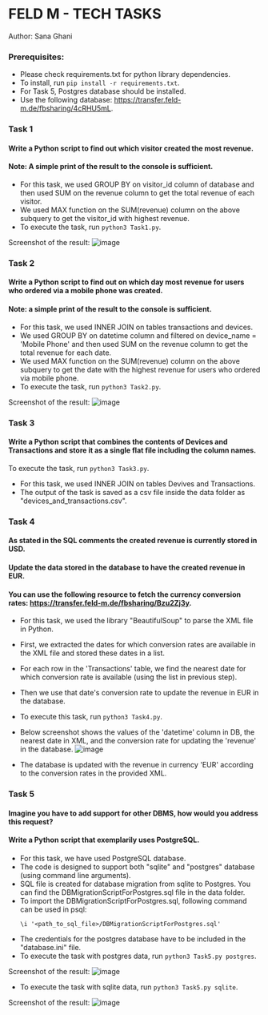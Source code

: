 # FELD M - TECH TASKS

Author: Sana Ghani

### Prerequisites:
* Please check requirements.txt for python library dependencies. 
* To install, run `pip install -r requirements.txt`.
* For Task 5, Postgres database should be installed. 
* Use the following database: https://transfer.feld-m.de/fbsharing/4cRHU5mL.

### Task 1
#### Write a Python script to find out which visitor created the most revenue. 
#### Note: A simple print of the result to the console is sufficient.

* For this task, we used GROUP BY on visitor_id column of database and then used SUM on the revenue column to get the total revenue of each visitor. 
* We used MAX function on the SUM(revenue) column on the above subquery to get the visitor_id with highest revenue.
* To execute the task, run `python3 Task1.py`. 

Screenshot of the result:
![image](https://user-images.githubusercontent.com/91886253/176982544-e817c6de-1140-4acd-8dc0-7599a8f181ae.png)

### Task 2
#### Write a Python script to find out on which day most revenue for users who ordered via a mobile phone was created.
#### Note: a simple print of the result to the console is sufficient.

* For this task, we used INNER JOIN on tables transactions and devices. 
* We used GROUP BY on datetime column and filtered on device_name = 'Mobile Phone' and then used SUM on the revenue column to get the total revenue for each date.
* We used MAX function on the SUM(revenue) column on the above subquery to get the date with the highest revenue for users who ordered via mobile phone.
* To execute the task, run `python3 Task2.py`. 

Screenshot of the result:
![image](https://user-images.githubusercontent.com/91886253/176982416-a50ca5a0-710d-4e09-8565-b294c6894f77.png)

### Task 3

#### Write a Python script that combines the contents of Devices and Transactions and store it as a single flat file including the column names.

To execute the task, run `python3 Task3.py`.

* For this task, we used INNER JOIN on tables Devives and Transactions.
* The output of the task is saved as a csv file inside the data folder as "devices_and_transactions.csv".

### Task 4
#### As stated in the SQL comments the created revenue is currently stored in USD.
#### Update the data stored in the database to have the created revenue in EUR.
#### You can use the following resource to fetch the currency conversion rates: https://transfer.feld-m.de/fbsharing/Bzu2Zj3y.

* For this task, we used the library "BeautifulSoup" to parse the XML file in Python.

* First, we extracted the dates for which conversion rates are available in the XML file and stored these dates in a list.
* For each row in the 'Transactions' table, we find the nearest date for which conversion rate is available (using the list in previous step).
* Then we use that date's conversion rate to update the revenue in EUR in the database.

* To execute this task, run `python3 Task4.py`. 
* Below screenshot shows the values of the 'datetime' column in DB, the nearest date in XML, and the conversion rate for updating the 'revenue' in the database.
![image](https://user-images.githubusercontent.com/91886253/176983847-a14583c4-1bac-4514-adef-e46e3c3431b5.png)
* The database is updated with the revenue in currency 'EUR' according to the conversion rates in the provided XML.

### Task 5

#### Imagine you have to add support for other DBMS, how would you address this request?
#### Write a Python script that exemplarily uses PostgreSQL.
#### 

* For this task, we have used PostgreSQL database.
* The code is designed to support both "sqlite" and "postgres" database (using command line arguments).
* SQL file is created for database migration from sqlite to Postgres. You can find the DBMigrationScriptForPostgres.sql file in the data folder.
* To import the DBMigrationScriptForPostgres.sql, following command can be used in psql: 
  ```
  \i '<path_to_sql_file>/DBMigrationScriptForPostgres.sql'
  ```
* The credentials for the postgres database have to be included in the "database.ini" file.
* To execute the task with postgres data, run `python3 Task5.py postgres`.

Screenshot of the result:
![image](https://user-images.githubusercontent.com/91886253/176983190-962d6abe-7aa0-425d-8d9e-f5ab19280363.png)

* To execute the task with sqlite data, run `python3 Task5.py sqlite`.

Screenshot of the result:
![image](https://user-images.githubusercontent.com/91886253/176983257-abdc9fec-7b42-4dbe-9320-5875e149e4c1.png)

